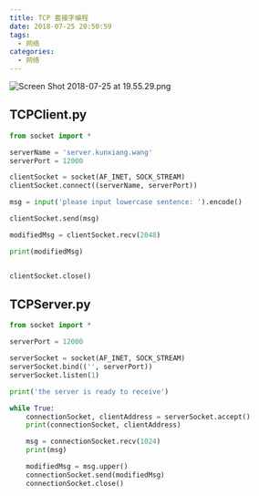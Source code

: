 ```yaml
---
title: TCP 套接字编程
date: 2018-07-25 20:50:59
tags:
  - 网络
categories:
  - 网络
---
```



![Screen Shot 2018-07-25 at 19.55.29.png](https://upload-images.jianshu.io/upload_images/2952111-016af56091643bbc.png?imageMogr2/auto-orient/strip%7CimageView2/2/w/1240)

<!-- more -->


## TCPClient.py
```python
from socket import *

serverName = 'server.kunxiang.wang'
serverPort = 12000

clientSocket = socket(AF_INET, SOCK_STREAM)
clientSocket.connect((serverName, serverPort))

msg = input('please input lowercase sentence: ').encode()

clientSocket.send(msg)

modifiedMsg = clientSocket.recv(2048)

print(modifiedMsg)


clientSocket.close()
```

## TCPServer.py
```python
from socket import *

serverPort = 12000

serverSocket = socket(AF_INET, SOCK_STREAM)
serverSocket.bind(('', serverPort))
serverSocket.listen(1)

print('the server is ready to receive')

while True:
    connectionSocket, clientAddress = serverSocket.accept()
    print(connectionSocket, clientAddress)

    msg = connectionSocket.recv(1024)
    print(msg)

    modifiedMsg = msg.upper()
    connectionSocket.send(modifiedMsg)
    connectionSocket.close()

```